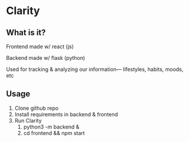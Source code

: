 # Clarity

## What is it?
Frontend made w/ react (js)

Backend made w/ flask (python)

Used for tracking & analyzing our information— lifestyles, habits, moods, etc

## Usage
1. Clone github repo
2. Install requirements in backend & frontend
3. Run Clarity
    1. python3 -m backend &
    2. cd frontend && npm start
